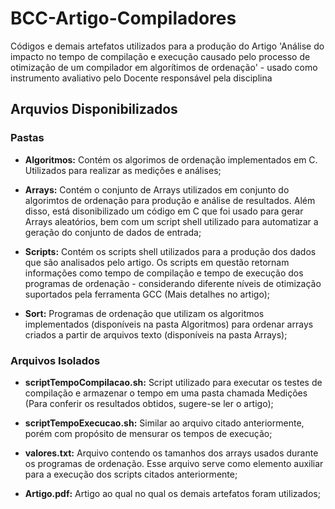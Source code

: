 # BCC-Artigo-Compiladores
Códigos e demais artefatos utilizados para a produção do Artigo 'Análise do impacto no tempo de compilação e execução causado pelo processo de otimização de um compilador em algorítimos de ordenação' - usado como instrumento avaliativo pelo Docente responsável pela disciplina

## Arquvios Disponibilizados

### Pastas

- **Algoritmos:** Contém os algorimos de ordenação implementados em C. Utilizados para realizar as medições e análises;

- **Arrays:** Contém o conjunto de Arrays utilizados em conjunto do algorimtos de ordenação para produção e análise de resultados. Além disso, está disonibilizado um código em C que foi usado para gerar Arrays aleatórios, bem com um script shell utilizado para automatizar a geração do conjunto de dados de entrada;

- **Scripts:** Contém os scripts shell utilizados para a produção dos dados que são analisados pelo artigo. Os scripts em questão retornam informações como tempo de compilação e tempo de execução dos programas de ordenação - considerando diferente níveis de otimização suportados pela ferramenta GCC (Mais detalhes no artigo);

- **Sort:** Programas de ordenação que utilizam os algoritmos implementados (disponíveis na pasta Algoritmos) para ordenar arrays criados a partir de arquivos texto (disponíveis na pasta Arrays);

### Arquivos Isolados

- **scriptTempoCompilacao.sh:** Script utilizado para executar os testes de compilação e armazenar o tempo em uma pasta chamada Medições (Para conferir os resultados obtidos, sugere-se ler o artigo);

- **scriptTempoExecucao.sh:** Similar ao arquivo citado anteriormente, porém com propósito de mensurar os tempos de execução;

- **valores.txt:** Arquivo contendo os tamanhos dos arrays usados durante os programas de ordenação. Esse arquivo serve como elemento auxiliar para a execução dos scripts citados anteriormente; 

- **Artigo.pdf:** Artigo ao qual no qual os demais artefatos foram utilizados;
